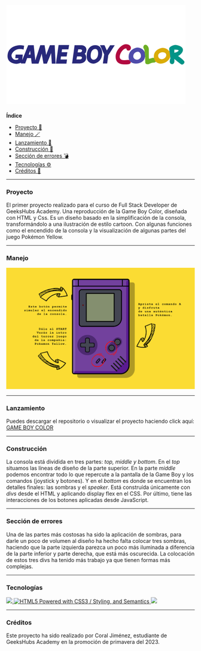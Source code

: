 ![alt text](/img/gb_color_logo_480x480.webp)
---
**Índice**
- [Proyecto 👾](#qué-es)
- [Manejo 🪄](#proyecto)
- [Lanzamiento 🚀](#lanzamiento)
- [Construcción 🌱](#construcción)
- [Sección de errores 💣](#sección-de-errores)
- [Tecnologías ⚙️](#tecnologías)
- [Créditos 📜](#créditos)
---

### Proyecto

El primer proyecto realizado para el curso de Full Stack Developer de GeeksHubs Academy. 
Una reproducción de la Game Boy Color, diseñada con HTML y Css. Es un diseño basado en la simplificación de la consola, transformándolo a una ilustración de estilo cartoon. Con algunas funciones como el encendido de la consola y la visualización de algunas partes del juego Pokémon Yellow. 

---

### Manejo

![alt text](/img/GameBoyColor.jpg)

---

### Lanzamiento

Puedes descargar el repositorio o visualizar el proyecto haciendo click aquí: [GAME BOY COLOR](https://coral-jm.github.io/Consola/)

---
### Construcción

La consola está dividida en tres partes: *top, middle y bottom*. 
En el *top* situamos las líneas de diseño de la parte superior. En la parte *middle* podemos encontrar todo lo que repercute a la pantalla de la Game Boy y los comandos (joystick y botones). Y en el *bottom* es donde se encuentran los detalles finales: las sombras y el *speaker*.
Está construída únicamente con *divs* desde el HTML y aplicando display flex en el CSS.
Por último, tiene las interacciones de los botones aplicadas desde JavaScript. 

---
### Sección de errores

Una de las partes más costosas ha sido la aplicación de sombras, para darle un poco de volumen al diseño ha hecho falta colocar tres sombras, haciendo que la parte izquierda parezca un poco más iluminada a diferencia de la parte inferior y parte derecha, que está más oscurecida. La colocación de estos tres divs ha tenido más trabajo ya que tienen formas más complejas.

---

### Tecnologías

<a href="https://developer.mozilla.org/es/docs/Web/CSS">
    <img src= "https://user-images.githubusercontent.com/121863208/227808642-a8dcfecb-74b9-4796-8b2b-7bfe5cf1b4ba.svg"/>
</a>
<a href="http://www.w3.org/html/logo/">
<img src="https://www.w3.org/html/logo/badge/html5-badge-h-css3-semantics.png" width="80" height="30" alt="HTML5 Powered with CSS3 / Styling, and Semantics" title="HTML5 Powered with CSS3 / Styling, and Semantics">
</a>
<a href="https://developer.mozilla.org/es/docs/Web/JavaScript">
    <img src= "https://img.shields.io/badge/javascipt-EFD81D?style=for-the-badge&logo=javascript&logoColor=black"/>
</a>

---
### Créditos

Este proyecto ha sido realizado por Coral Jiménez, estudiante de GeeksHubs Academy en la promoción de primavera del 2023. 
